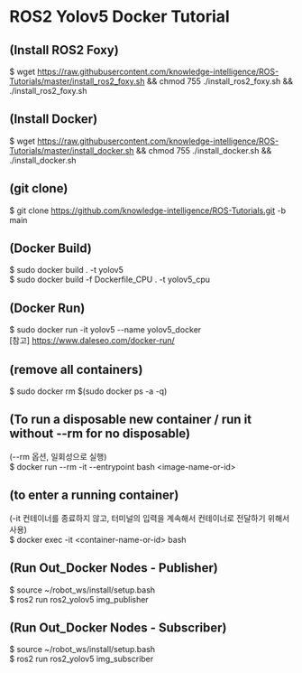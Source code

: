 # ROS2 Yolov5 Docker Tutorial


## (Install ROS2 Foxy)
$ wget https://raw.githubusercontent.com/knowledge-intelligence/ROS-Tutorials/master/install_ros2_foxy.sh && chmod 755 ./install_ros2_foxy.sh && ./install_ros2_foxy.sh


## (Install Docker)
$ wget https://raw.githubusercontent.com/knowledge-intelligence/ROS-Tutorials/master/install_docker.sh && chmod 755 ./install_docker.sh && ./install_docker.sh



## (git clone)
$ git clone https://github.com/knowledge-intelligence/ROS-Tutorials.git -b main

## (Docker Build)
$ sudo docker build . -t yolov5 <br>
$ sudo docker build -f Dockerfile_CPU . -t yolov5_cpu

## (Docker Run)
$ sudo docker run -it yolov5 --name yolov5_docker <br>
[참고] https://www.daleseo.com/docker-run/

## (remove all containers)
$ sudo docker rm $(sudo docker ps -a -q)

## (To run a disposable new container / run it without --rm for no disposable)
(--rm 옵션, 일회성으로 실행) <br>
$ docker run --rm -it --entrypoint bash \<image-name-or-id\>


## (to enter a running container)
(-it 컨테이너를 종료하지 않고, 터미널의 입력을 계속해서 컨테이너로 전달하기 위해서 사용) <br>
$ docker exec -it \<container-name-or-id\> bash

## (Run Out_Docker Nodes - Publisher)
$ source ~/robot_ws/install/setup.bash <br>
$ ros2 run ros2_yolov5 img_publisher

## (Run Out_Docker Nodes - Subscriber)
$ source ~/robot_ws/install/setup.bash <br>
$ ros2 run ros2_yolov5 img_subscriber


